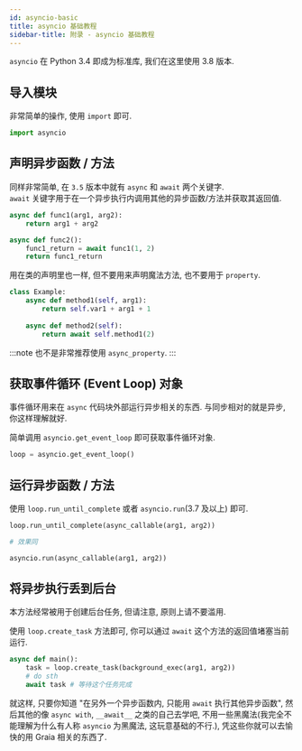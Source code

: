 ```yaml
---
id: asyncio-basic
title: asyncio 基础教程
sidebar-title: 附录 - asyncio 基础教程
---
```


`asyncio` 在 Python 3.4 即成为标准库, 我们在这里使用 3.8 版本.

## 导入模块

非常简单的操作, 使用 `import` 即可.

```py
import asyncio
```

## 声明异步函数 / 方法

同样非常简单, 在 `3.5` 版本中就有 `async` 和 `await` 两个关键字.  
`await` 关键字用于在一个异步执行内调用其他的异步函数/方法并获取其返回值.

```py
async def func1(arg1, arg2):
    return arg1 + arg2

async def func2():
    func1_return = await func1(1, 2)
    return func1_return
```

用在类的声明里也一样, 但不要用来声明魔法方法, 也不要用于 `property`.

```py
class Example:
    async def method1(self, arg1):
        return self.var1 + arg1 + 1
    
    async def method2(self):
        return await self.method1(2)
```

:::note
也不是非常推荐使用 `async_property`.
:::

## 获取事件循环 (Event Loop) 对象

事件循环用来在 `async` 代码块外部运行异步相关的东西. 与同步相对的就是异步, 你这样理解就好.

简单调用 `asyncio.get_event_loop` 即可获取事件循环对象.

```py
loop = asyncio.get_event_loop()
```

## 运行异步函数 / 方法

使用 `loop.run_until_complete` 或者 `asyncio.run`(3.7 及以上) 即可.

```py
loop.run_until_complete(async_callable(arg1, arg2))

# 效果同

asyncio.run(async_callable(arg1, arg2))
```

## 将异步执行丢到后台

本方法经常被用于创建后台任务, 但请注意, 原则上请不要滥用.

使用 `loop.create_task` 方法即可, 你可以通过 `await` 这个方法的返回值堵塞当前运行.

```py
async def main():
    task = loop.create_task(background_exec(arg1, arg2))
    # do sth
    await task # 等待这个任务完成
```

就这样, 只要你知道 "在另外一个异步函数内, 只能用 `await` 执行其他异步函数", 然后其他的像 `async with`, `__await__` 之类的自己去学吧, 不用一些黑魔法(我完全不能理解为什么有人称 `asyncio` 为黑魔法, 这玩意基础的不行.), 凭这些你就可以去愉快的用 Graia 相关的东西了.